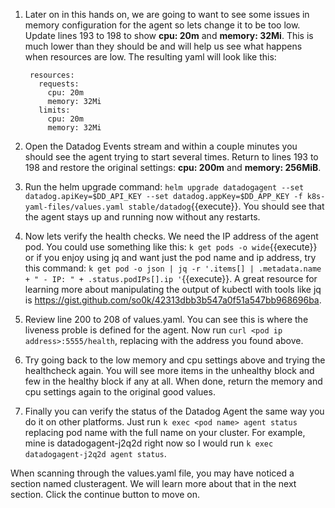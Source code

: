 1. Later on in this hands on, we are going to want to see some issues in memory configuration for the agent so lets change it to be too low. Update lines 193 to 198 to show **cpu: 20m** and **memory: 32Mi**. This is much lower than they should be and will help us see what happens when resources are low.
    The resulting yaml will look like this:
    
        resources: 
          requests:
            cpu: 20m
            memory: 32Mi
          limits:
            cpu: 20m
            memory: 32Mi

1. Open the Datadog Events stream and within a couple minutes you should see the agent trying to start several times. Return to lines 193 to 198 and restore the original settings: **cpu: 200m** and **memory: 256MiB**.
1. Run the helm upgrade command: `helm upgrade datadogagent --set datadog.apiKey=$DD_API_KEY --set datadog.appKey=$DD_APP_KEY -f k8s-yaml-files/values.yaml stable/datadog`{{execute}}. You should see that the agent stays up and running now without any restarts.
1. Now lets verify the health checks. We need the IP address of the agent pod. You could use something like this: `k get pods -o wide`{{execute}} or if you enjoy using jq and want just the pod name and ip address, try this command: `k get pod -o json | jq -r '.items[] | .metadata.name + " - IP: " + .status.podIPs[].ip '`{{execute}}. A great resource for learning more about manipulating the output of kubectl with tools like jq is https://gist.github.com/so0k/42313dbb3b547a0f51a547bb968696ba. 
1. Review line 200 to 208 of values.yaml. You can see this is where the liveness proble is defined for the agent. Now run `curl <pod ip address>:5555/health`, replacing <pod ip address> with the address you found above. 
1. Try going back to the low memory and cpu settings above and trying the healthcheck again. You will see more items in the unhealthy block and few in the healthy block if any at all. When done, return the memory and cpu settings again to the original good values.
1. Finally you can verify the status of the Datadog Agent the same way you do it on other platforms. Just run `k exec <pod name> agent status` replacing pod name with the full name on your cluster. For example, mine is datadogagent-j2q2d right now so I would run `k exec datadogagent-j2q2d agent status`. 

When scanning through the values.yaml file, you may have noticed a section named clusteragent. We will learn more about that in the next section. Click the continue button to move on. 